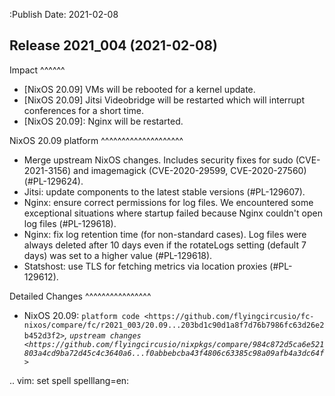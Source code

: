 :Publish Date: 2021-02-08

Release 2021_004 (2021-02-08)
-----------------------------

Impact
^^^^^^

* [NixOS 20.09] VMs will be rebooted for a kernel update.
* [NixOS 20.09] Jitsi Videobridge will be restarted which will interrupt conferences for a short time.
* [NixOS 20.09]: Nginx will be restarted.


NixOS 20.09 platform
^^^^^^^^^^^^^^^^^^^^

* Merge upstream NixOS changes. Includes security fixes for sudo (CVE-2021-3156)
  and imagemagick (CVE-2020-29599, CVE-2020-27560) (#PL-129624).
* Jitsi: update components to the latest stable versions (#PL-129607).
* Nginx: ensure correct permissions for log files. We encountered some
  exceptional situations where startup failed because Nginx couldn't open log
  files (#PL-129618).
* Nginx: fix log retention time (for non-standard cases). Log files were always
  deleted after 10 days even if the rotateLogs setting (default 7 days) was set
  to a higher value (#PL-129618).
* Statshost: use TLS for fetching metrics via location proxies (#PL-129612).

Detailed Changes
^^^^^^^^^^^^^^^^

* NixOS 20.09: `platform code <https://github.com/flyingcircusio/fc-nixos/compare/fc/r2021_003/20.09...203bd1c90d1a8f7d76b7986fc63d26e2b452d3f2>`_,
  `upstream changes <https://github.com/flyingcircusio/nixpkgs/compare/984c872d5ca6e521803a4cd9ba72d45c4c3640a6...f0abbebcba43f4806c63385c98a09afb4a3dc64f>`_

.. vim: set spell spelllang=en:
